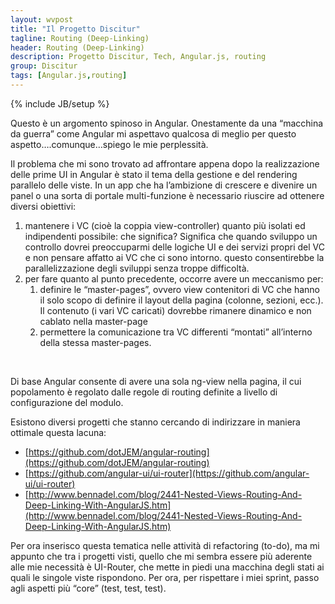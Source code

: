 ```yaml
---
layout: wvpost
title: "Il Progetto Discitur"
tagline: Routing (Deep-Linking)
header: Routing (Deep-Linking)
description: Progetto Discitur, Tech, Angular.js, routing
group: Discitur
tags: [Angular.js,routing]
---
```

{% include JB/setup %}

<!-- Markup JSON-LD generato da Assistente per il markup dei dati strutturati di Google. -->
<script type="application/ld+json">
{
  "@context" : "http://schema.org",
  "@type" : "Article",
  "name" : "Routing (Deep-Linking)",
  "author" : {
    "@type" : "Person",
    "name" : "william verdolini"
  },
  "datePublished" : "2014-01-21",
  "articleSection" : [ "Angular.js", "routing" ]
}
</script>

Questo è un argomento spinoso in Angular. Onestamente da una “macchina da
guerra” come Angular mi aspettavo qualcosa di meglio per questo
aspetto….comunque…spiego le mie perplessità.

Il problema che mi sono trovato ad affrontare appena dopo la realizzazione
delle prime UI in Angular è stato il tema della gestione e del rendering parallelo
delle viste. In un app che ha l’ambizione di crescere e divenire un panel o una
sorta di portale multi-funzione è necessario riuscire ad ottenere diversi
obiettivi:

1. mantenere i VC (cioè la coppia
     view-controller) quanto più isolati ed indipendenti possibile: che
     significa? Significa che quando sviluppo un controllo dovrei preoccuparmi
     delle logiche UI e dei servizi propri del VC e non pensare affatto ai VC
     che ci sono intorno. questo consentirebbe la parallelizzazione degli
     sviluppi senza troppe difficoltà. 
2. per fare quanto al punto precedente, occorre
     avere un meccanismo per:
    1. definire le “master-pages”, ovvero view
      contenitori di VC che hanno il solo scopo di definire il layout della
      pagina (colonne, sezioni, ecc.). Il contenuto (i vari VC caricati)
      dovrebbe rimanere dinamico e non cablato nella master-page
    2. permettere la comunicazione tra VC differenti
      “montati” all’interno della stessa master-pages.

 

Di base Angular consente di avere una sola ng-view nella pagina, il cui
popolamento è regolato dalle regole di routing definite a livello di
configurazione del modulo.

Esistono diversi progetti che stanno cercando di indirizzare in maniera
ottimale questa lacuna:

- [https://github.com/dotJEM/angular-routing](https://github.com/dotJEM/angular-routing)
- [https://github.com/angular-ui/ui-router](https://github.com/angular-ui/ui-router)
- [http://www.bennadel.com/blog/2441-Nested-Views-Routing-And-Deep-Linking-With-AngularJS.htm](http://www.bennadel.com/blog/2441-Nested-Views-Routing-And-Deep-Linking-With-AngularJS.htm)


Per ora inserisco questa tematica nelle attività di refactoring (to-do), ma
mi appunto che tra i progetti visti, quello che mi sembra essere più aderente
alle mie necessità è UI-Router, che mette in piedi una macchina degli stati ai
quali le singole viste rispondono. Per ora, per rispettare i miei sprint, passo
agli aspetti più “core” (test, test, test).